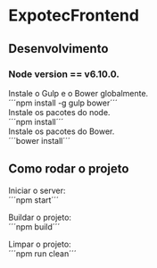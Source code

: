 # ExpotecFrontend  

## Desenvolvimento  
### Node version == v6.10.0.  

Instale o Gulp e o Bower globalmente.  
´´´npm install -g gulp bower´´´  
Instale os pacotes do node.  
´´´npm install´´´  
Instale os pacotes do Bower.  
´´´bower install´´´  

## Como rodar o projeto  

Iniciar o server:  
´´´npm start´´´  

Buildar o projeto:    
´´´npm build´´´  

Limpar o projeto:  
´´´npm run clean´´´  
